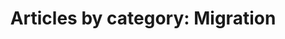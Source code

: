 ---
layout: blog_by_category
title: 'Articles by category: Migration'
category: migration
permalink: "/blog/category/migration/"
image: /assets/images/photos/photo-10.jpg
tagline: "<br>Our Blog"
---
